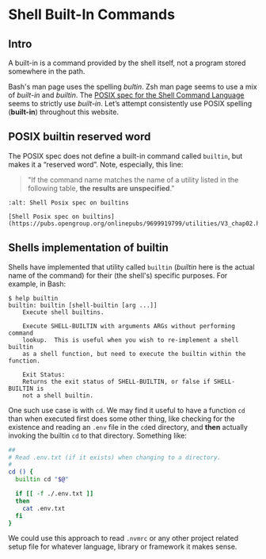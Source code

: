 # Shell Built-In Commands

## Intro

A built-in is a command provided by the shell itself, not a program stored somewhere in the path.

Bash's man page uses the spelling *bultin*. Zsh man page seems to use a mix of *built-in* and *builtin*. The [POSIX spec for the Shell Command Language](https://pubs.opengroup.org/onlinepubs/9699919799/utilities/V3_chap02.html#tag_18_14) seems to strictly use *built-in*. Let’s attempt consistently use POSIX spelling (**built-in**) throughout this website.

## POSIX builtin reserved word

The POSIX spec does not define a built-in command called `builtin`, but makes it a “reserved word”. Note, especially, this line:

> "If the command name matches the name of a utility listed in the following table, **the results are unspecified**."

```{figure} ../__assets/posix-spec-builtins.png
:alt: Shell Posix spec on builtins

[Shell Posix spec on builtins](https://pubs.opengroup.org/onlinepubs/9699919799/utilities/V3_chap02.html#tag_18_09_01_01)
```

## Shells implementation of builtin

Shells have implemented that utility called `builtin` (*builtin* here is the actual name of the command) for their (the shell's) specific purposes. For example, in Bash:

``` shell-session
$ help builtin
builtin: builtin [shell-builtin [arg ...]]
    Execute shell builtins.

    Execute SHELL-BUILTIN with arguments ARGs without performing command
    lookup.  This is useful when you wish to re-implement a shell builtin
    as a shell function, but need to execute the builtin within the function.

    Exit Status:
    Returns the exit status of SHELL-BUILTIN, or false if SHELL-BUILTIN is
    not a shell builtin.
```

One such use case is with `cd`. We may find it useful to have a function `cd` than when executed first does some other thing, like checking for the existence and reading an `.env` file in the `cd`ed directory, and **then** actually invoking the builtin `cd` to that directory. Something like:

``` bash
##
# Read .env.txt (if it exists) when changing to a directory.
#
cd () {
  builtin cd "$@"

  if [[ -f ./.env.txt ]]
  then
    cat .env.txt
  fi
}
```

We could use this approach to read `.nvmrc` or any other project related setup file for whatever language, library or framework it makes sense.
